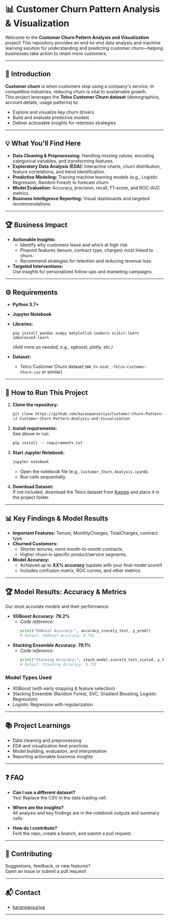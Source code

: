 # 📊 Customer Churn Pattern Analysis & Visualization

Welcome to the **Customer Churn Pattern Analysis and Visualization** project! This repository provides an end-to-end data analysis and machine learning solution for understanding and predicting customer churn—helping businesses take action to retain more customers.

---

## 📝 Introduction

**Customer churn** is when customers stop using a company's service. In competitive industries, reducing churn is vital to sustainable growth.  
This project leverages the **Telco Customer Churn dataset** (demographics, account details, usage patterns) to:

- Explore and visualize key churn drivers
- Build and evaluate predictive models
- Deliver actionable insights for retention strategies

---

## 💡 What You'll Find Here

- **Data Cleaning & Preprocessing:** Handling missing values, encoding categorical variables, and transforming features.
- **Exploratory Data Analysis (EDA):** Interactive charts, churn distribution, feature correlations, and trend identification.
- **Predictive Modeling:** Training machine learning models (e.g., Logistic Regression, Random Forest) to forecast churn.
- **Model Evaluation:** Accuracy, precision, recall, F1-score, and ROC-AUC metrics.
- **Business Intelligence Reporting:** Visual dashboards and targeted recommendations.

---

## 🏆 Business Impact

- **Actionable Insights:**  
  - Identify why customers leave and who’s at high risk.
  - Pinpoint features (tenure, contract type, charges) most linked to churn.
  - Recommend strategies for retention and reducing revenue loss.
- **Targeted Interventions:**  
  Use insights for personalized follow-ups and marketing campaigns.

---

## ⚙️ Requirements

- **Python 3.7+**
- **Jupyter Notebook**
- **Libraries:**  
  ```
  pip install pandas numpy matplotlib seaborn scikit-learn imbalanced-learn
  ```
  *(Add more as needed, e.g., xgboost, plotly, etc.)*

- **Dataset:**  
  - Telco Customer Churn dataset (`WA_Fn-UseC_-Telco-Customer-Churn.csv` or similar)

---

## 🚦 How to Run This Project

1. **Clone the repository:**
   ```bash
   git clone https://github.com/karanpansuriya/Customer-Churn-Pattern-Analysis-and-Visualization.git
   cd Customer-Churn-Pattern-Analysis-and-Visualization
   ```

2. **Install requirements:**  
   See above or run:
   ```bash
   pip install -r requirements.txt
   ```

3. **Start Jupyter Notebook:**
   ```bash
   jupyter notebook
   ```
   - Open the notebook file (e.g., `Customer_Churn_Analysis.ipynb`).
   - Run cells sequentially.

4. **Download Dataset:**  
   If not included, download the Telco dataset from [Kaggle](https://www.kaggle.com/blastchar/telco-customer-churn) and place it in the project folder.

---

## 📊 Key Findings & Model Results

- **Important Features:** Tenure, MonthlyCharges, TotalCharges, contract type.
- **Churned Customers:**  
  - Shorter tenures, more month-to-month contracts.
  - Higher churn in specific product/service segments.
- **Model Accuracy:**  
  - Achieved up to **XX% accuracy** (update with your final model score!)  
  - Includes confusion matrix, ROC curves, and other metrics.

---
## 🏆 Model Results: Accuracy & Metrics

Our most accurate models and their performance:

- **XGBoost Accuracy:** **79.2%**
  - *Code reference:*
    ```python
    print("XGBoost Accuracy:", accuracy_score(y_test, y_pred))
    # Output: XGBoost Accuracy: 0.792
    ```
- **Stacking Ensemble Accuracy:** **79.1%**
  - *Code reference:*
    ```python
    print("Stacking Accuracy:", stack_model.score(X_test_scaled, y_test))
    # Output: Stacking Accuracy: 0.791
    ```

### Model Types Used

- XGBoost (with early stopping & feature selection)
- Stacking Ensemble (Random Forest, SVC, Gradient Boosting, Logistic Regression)
- Logistic Regression with regularization

---

## 📚 Project Learnings

- Data cleaning and preprocessing
- EDA and visualization best practices
- Model building, evaluation, and interpretation
- Reporting actionable business insights

---

## ❓ FAQ

- **Can I use a different dataset?**  
  Yes! Replace the CSV in the data loading cell.

- **Where are the insights?**  
  All analysis and key findings are in the notebook outputs and summary cells.

- **How do I contribute?**  
  Fork the repo, create a branch, and submit a pull request.

---

## 🤝 Contributing

Suggestions, feedback, or new features?  
Open an issue or submit a pull request!

---

## 📬 Contact

- [karanpansuriya](https://github.com/karanpansuriya)

---
